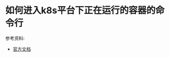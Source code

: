 # 如何进入k8s平台下正在运行的容器的命令行

参考资料:
* [官方文档](https://kubernetes.io/zh/docs/tasks/debug-application-cluster/get-shell-running-container/)

